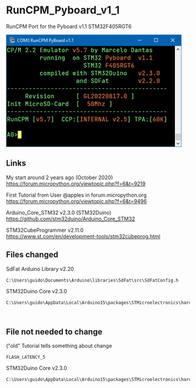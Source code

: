 # RunCPM_Pyboard_v1_1
RunCPM Port for the Pyboard v1.1 STM32F405RGT6

![RunCPM_Pyboard_BootUpScreen](https://github.com/guidol70/RunCPM_Pyboard_v1_1/raw/main/pictures/RunCPM_Pyboard_v1_1.jpg?raw=true)

## Links

My start around 2 years ago (October 2020)<br>
https://forum.micropython.org/viewtopic.php?f=6&t=9219

First Tutorial from User @apples in forum.micropython.org<br>
https://forum.micropython.org/viewtopic.php?f=6&t=9496

Arduino_Core_STM32 v2.3.0 (STM32Duino)<br>
https://github.com/stm32duino/Arduino_Core_STM32

STM32CubeProgrammer v2.11.0<br>
https://www.st.com/en/development-tools/stm32cubeprog.html
<br>

## Files changed

SdFat Arduino Library v2.20
```
C:\Users\guido\Documents\Arduino\libraries\SdFat\src\SdFatConfig.h
```

STM32Duino Core v2.3.0
```
C:\Users\guido\AppData\Local\Arduino15\packages\STMicroelectronics\hardware\stm32\2.3.0\variants\STM32F4xx\F405RGT_F415RGT\variant_generic.h
```

<br>

## File not needed to change 

("old" Tutorial tells something about change 
```
FLASH_LATENCY_5
```

STM32Duino Core v2.3.0
```
C:\Users\guido\AppData\Local\Arduino15\packages\STMicroelectronics\hardware\stm32\2.3.0\variants\STM32F4xx\F405RGT_F415RGT\variant_generic.cpp
```
